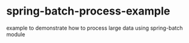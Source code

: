 # spring-batch-process-example
example to demonstrate how to process large data using spring-batch module
